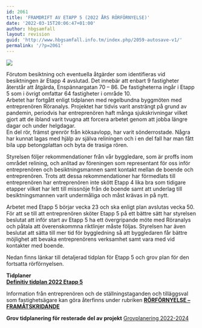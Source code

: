 ```yaml
---
id: 2061
title: 'FRAMDRIFT AV ETAPP 5 (2022 ÅRS RÖRFÖRNYELSE)'
date: '2022-03-15T20:06:47+01:00'
author: hbgsamfall
layout: revision
guid: 'http://www.hbgsamfall.info.tm/index.php/2059-autosave-v1/'
permalink: '/?p=2061'
---
```


[![](http://www.hbgsamfall.win/wp-content/uploads/2014/03/wizard-id-plumber-510x167.jpg)](http://www.hbgsamfall.win/wp-content/uploads/2014/03/wizard-id-plumber-510x167.jpg)

Förutom besiktning och eventuella åtgärder som identifieras vid besiktningen är Etapp 4 avslutad. Det innebär att enbart 9 fastigheter återstår att åtgärda, Enspännargatan 70 – 86. De fastigheterna ingår i Etapp 5 som i övrigt omfattar 64 fastigheter i område 10.  
Arbetet har fortgått enligt tidplanen med regelbundna byggmöten med entreprenören Röranalys. Projektet har tidvis varit ansträngt på grund av pandemin, periodvis har entreprenören haft många sjukskrivningar vilket gjort att de ibland varit tvugna att forcera arbetet genom att jobba längre dagar och under helgdagar.  
En del rör, främst grenrör från köksavlopp, har varit sönderrostade. Några har kunnat lagas med hjälp av själva reliningen och i en del fall har man fått bila upp betongplattan och byta de trasiga rören.

Styrelsen följer rekommendationer från vår byggledare, som är proffs inom området relining, och anlitad av föreningen som representant för oss inför entreprenören och besiktningsmannen samt kontakt mellan de boende och entreprenören. Trots att dessa rekommendationer har förmedlats till entreprenören har entreprenören inte skött Etapp 4 lika bra som tidigare etapper vilket har lett till missnöje från de boende samt att underlag till besiktningsmannen varit undermåliga och måst krävas in på nytt.

Arbetet med Etapp 5 börjar vecka 23 och ska enligt plan avslutas vecka 50. För att se till att entreprenören sköter Etapp 5 på ett bättre sätt har styrelsen beslutat att inför start av Etapp 5 ha ett övergripande möte med Röranalys och påtala att överenskommna riktlinjer måste följas. Styrelsen har även beslutat att sätta till mer tid för byggledning så att byggledaren får bättre möjlighet att bevaka entreprenörens verksamhet samt vara med vid kontakter med boende.

Nedan finns länkar till detaljerad tidplan för Etapp 5 och grov plan för den fortsatta rörförnyelsen.

**Tidplaner  
[Definitiv tidplan 2022 Etapp 5](http://www.hbgsamfall.win/wp-content/uploads/2022/03/Definitiv-tidplan-2022-Etapp-5.pdf)**

Information från entreprenören och de ställningstaganden och tilläggsval som fastighetsägare kan göra återfinns under rubriken **[RÖRFÖRNYELSE – FRAMÅTSKRIDANDE](http://www.hbgsamfall.win/index.php/information-2/rorfornyelse-framatskridande/)**

**Grov tidplanering för resterade del av projekt** [Grovplanering 2022-2024](http://www.hbgsamfall.win/wp-content/uploads/2021/02/Grovplanering-2022-2024.pdf)
